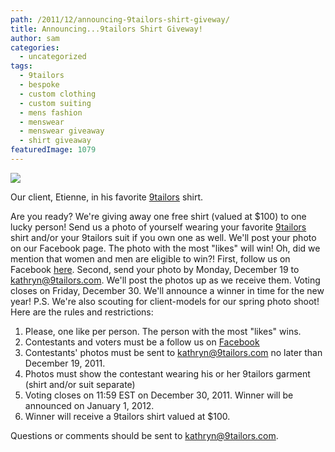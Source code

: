 ```yaml
---
path: /2011/12/announcing-9tailors-shirt-giveway/
title: Announcing...9tailors Shirt Giveway!
author: sam
categories: 
  - uncategorized
tags: 
  - 9tailors
  - bespoke
  - custom clothing
  - custom suiting
  - mens fashion
  - menswear
  - menswear giveaway
  - shirt giveaway
featuredImage: 1079
---
```

[![](http://1.bp.blogspot.com/-R05Wtxu40u8/TufQ50TUmrI/AAAAAAAAKfs/gJvXWEwMjEc/s640/9TailorsFallShoot-078.jpg)](http://1.bp.blogspot.com/-R05Wtxu40u8/TufQ50TUmrI/AAAAAAAAKfs/gJvXWEwMjEc/s1600/9TailorsFallShoot-078.jpg)

Our client, Etienne, in his favorite [9tailors](http://9tailors.com/) shirt.

Are you ready? We're giving away one free shirt (valued at $100) to one lucky person! Send us a photo of yourself wearing your favorite [9tailors](http://9tailors.com/) shirt and/or your 9tailors suit if you own one as well. We'll post your photo on our Facebook page. The photo with the most "likes" will win! Oh, did we mention that women and men are eligible to win?! First, follow us on Facebook [here](https://www.facebook.com/pages/9tailors/49696314250). Second, send your photo by Monday, December 19 to [kathryn@9tailors.com](mailto:kathryn@9tailors.com). We'll post the photos up as we receive them. Voting closes on Friday, December 30. We'll announce a winner in time for the new year! P.S. We're also scouting for client-models for our spring photo shoot! Here are the rules and restrictions: 

1.  Please, one like per person. The person with the most "likes" wins.  
2.  Contestants and voters must be a follow us on [Facebook](https://www.facebook.com/pages/9tailors/49696314250) 
3.  Contestants' photos must be sent to [kathryn@9tailors.com](mailto:kathryn@9tailors.com) no later than December 19, 2011. 
4.  Photos must show the contestant wearing his or her 9tailors garment (shirt and/or suit separate) 
5.  Voting closes on 11:59 EST on December 30, 2011. Winner will be announced on January 1, 2012. 
6.  Winner will receive a 9tailors shirt valued at $100. 

Questions or comments should be sent to [kathryn@9tailors.com](mailto:kathryn@9tailors.com).